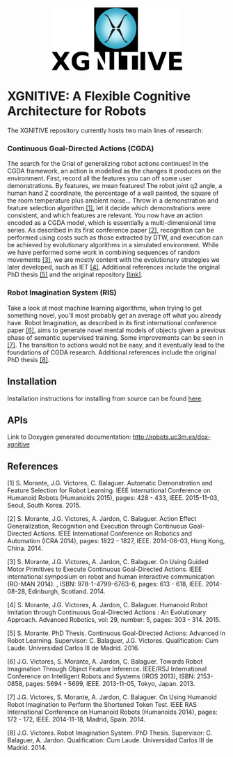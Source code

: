 <p align="center">
  <img src="doc/fig/xgnitive-400px_v2.png" alt="XGNITIVE logo" width="300"/>
</p>

# XGNITIVE: A Flexible Cognitive Architecture for Robots

The XGNITIVE repository currently hosts two main lines of research:

### Continuous Goal-Directed Actions (CGDA)
The search for the Grial of generalizing robot actions continues! In the CGDA framework, an action is modelled as the changes it produces on the environment. First, record all the features you can off some user demonstrations. By features, we mean features! The robot joint q2 angle, a human hand Z coordinate, the percentage of a wall painted, the square of the room temperature plus ambient noise... Throw in a demonstration and feature selection algorithm [[1]](#1), let it decide which demonstrations were consistent, and which features are relevant. You now have an action encoded as a CGDA model, which is essentially a multi-dimensional time series. As described in its first conference paper [[2]](#2), recognition can be performed using costs such as those extracted by DTW, and execution can be achieved by evolutionary algorithms in a simulated environment. While we have performed some work in combining sequences of random movements [[3]](#3), we are mostly content with the evolutionary strategies we later developed, such as IET [[4]](#4). Additional references include the original PhD thesis [[5]](#5) and the original repository [[link]](https://github.com/smorante/continuous-goal-directed-actions).

### Robot Imagination System (RIS)
Take a look at most machine learning algorithms, when trying to get something novel, you'll most probably get an average off what you already have. Robot Imagination, as described in its first international conference paper [[6]](#6), aims to generate novel mental models of objects given a previous phase of semantic supervised training. Some improvements can be seen in [[7]](#7). The transition to actions would not be easy, and it eventually lead to the foundations of CGDA research. Additional references include the original PhD thesis [[8]](#8).

## Installation
Installation instructions for installing from source can be found [here](https://github.com/roboticslab-uc3m/xgnitive/blob/develop/doc/xgnitive_install_ubuntu_14_04.md).

## APIs

Link to Doxygen generated documentation: http://robots.uc3m.es/dox-xgnitive

<!-- [![xgnitive Homepage](https://img.shields.io/badge/xgnitive--orange.svg)](http://robots.uc3m.es/dox-xgnitive) [![Latest Release](https://img.shields.io/github/tag/roboticslab-uc3m/xgnitive.svg?label=Latest Release)](https://github.com/roboticslab-uc3m/xgnitive/tags) -->

## References
<a id="1">[1]</a> S. Morante, J.G. Victores, C. Balaguer. Automatic Demonstration and Feature Selection for Robot Learning. IEEE International Conference on Humanoid Robots (Humanoids 2015), pages: 428 - 433, IEEE. 2015-11-03, Seoul, South Korea. 2015.

<a id="2">[2]</a> S. Morante, J.G. Victores, A. Jardon, C. Balaguer. Action Effect Generalization, Recognition and Execution through Continuous Goal-Directed Actions. IEEE International Conference on Robotics and Automation (ICRA 2014), pages: 1822 - 1827, IEEE. 2014-06-03, Hong Kong, China. 2014.

<a id="3">[3]</a> S. Morante, J.G. Victores, A. Jardon, C. Balaguer. On Using Guided Motor Primitives to Execute Continuous Goal-Directed Actions. IEEE international symposium on robot and human interactive communication (RO-MAN 2014). , ISBN: 978-1-4799-6763-6, pages: 613 - 618, IEEE. 2014-08-28, Edinburgh, Scotland. 2014.

<a id="4">[4]</a> S. Morante, J.G. Victores, A. Jardon, C. Balaguer. Humanoid Robot Imitation through Continuous Goal-Directed Actions : An Evolutionary Approach. Advanced Robotics, vol: 29, number: 5, pages: 303 - 314. 2015.

<a id="5">[5]</a> S. Morante. PhD Thesis. Continuous Goal-Directed Actions: Advanced in Robot Learning. Supervisor: C. Balaguer, J.G. Victores. Qualification: Cum Laude. Universidad Carlos III de Madrid. 2016.

<a id="6">[6]</a>  J.G. Victores, S. Morante, A. Jardon, C. Balaguer. Towards Robot Imagination Through Object Feature Inference. IEEE/RSJ International Conference on Intelligent Robots and Systems (IROS 2013), ISBN: 2153-0858, pages: 5694 - 5699, IEEE. 2013-11-05, Tokyo, Japan. 2013.

<a id="7">[7]</a>  J.G. Victores, S. Morante, A. Jardon, C. Balaguer. On Using Humanoid Robot Imagination to Perform the Shortened Token Test. IEEE RAS International Conference on Humanoid Robots (Humanoids 2014), pages: 172 - 172, IEEE. 2014-11-18, Madrid, Spain. 2014.

<a id="8">[8]</a>  J.G. Victores. Robot Imagination System. PhD Thesis. Supervisor: C. Balaguer, A. Jardon. Qualification: Cum Laude. Universidad Carlos III de Madrid. 2014.
